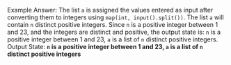 Example Answer:
The list `a` is assigned the values entered as input after converting them to integers using `map(int, input().split())`. The list `a` will contain `n` distinct positive integers. Since `n` is a positive integer between 1 and 23, and the integers are distinct and positive, the output state is: `n` is a positive integer between 1 and 23, `a` is a list of `n` distinct positive integers.
Output State: **`n` is a positive integer between 1 and 23, `a` is a list of `n` distinct positive integers**